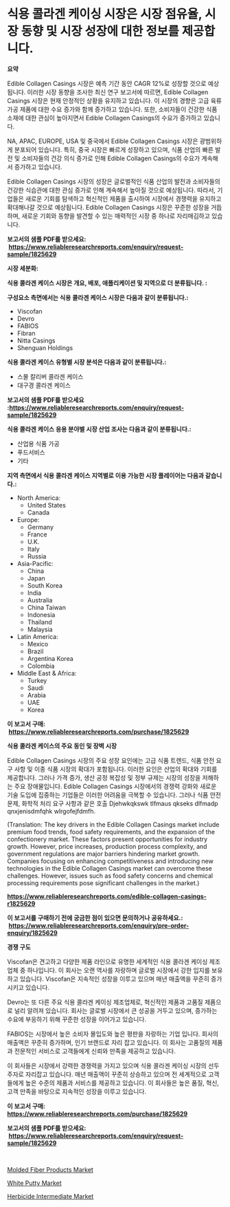 <p><h1>식용 콜라겐 케이싱 시장은 시장 점유율, 시장 동향 및 시장 성장에 대한 정보를 제공합니다.</h1></p><p><strong>요약</strong></p>
<p><p>Edible Collagen Casings 시장은 예측 기간 동안 CAGR 12%로 성장할 것으로 예상됩니다. 이러한 시장 동향을 조사한 최신 연구 보고서에 따르면, Edible Collagen Casings 시장은 현재 안정적인 상황을 유지하고 있습니다. 이 시장의 경향은 고급 육류 가공 제품에 대한 수요 증가와 함께 증가하고 있습니다. 또한, 소비자들이 건강한 식품 소재에 대한 관심이 높아지면서 Edible Collagen Casings의 수요가 증가하고 있습니다.</p><p>NA, APAC, EUROPE, USA 및 중국에서 Edible Collagen Casings 시장은 광범위하게 분포되어 있습니다. 특히, 중국 시장은 빠르게 성장하고 있으며, 식품 산업의 빠른 발전 및 소비자들의 건강 의식 증가로 인해 Edible Collagen Casings의 수요가 계속해서 증가하고 있습니다.</p><p>Edible Collagen Casings 시장의 성장은 글로벌적인 식품 산업의 발전과 소비자들의 건강한 식습관에 대한 관심 증가로 인해 계속해서 높아질 것으로 예상됩니다. 따라서, 기업들은 새로운 기회를 탐색하고 혁신적인 제품을 출시하여 시장에서 경쟁력을 유지하고 확대해나갈 것으로 예상됩니다. Edible Collagen Casings 시장은 꾸준한 성장을 거듭하며, 새로운 기회와 동향을 발견할 수 있는 매력적인 시장 중 하나로 자리매김하고 있습니다.</p></p>
<p><strong>보고서의 샘플 PDF를 받으세요: &nbsp;<a href="https://www.reliableresearchreports.com/enquiry/request-sample/1825629">https://www.reliableresearchreports.com/enquiry/request-sample/1825629</a></strong></p>
<p><strong>시장 세분화:</strong></p>
<p><strong> 식용 콜라겐 케이스 시장은 개요, 배포, 애플리케이션 및 지역으로 더 분류됩니다. :</strong></p>
<p><strong>구성요소 측면에서는 식용 콜라겐 케이스 시장은 다음과 같이 분류됩니다.:</strong></p>
<p><ul><li>Viscofan</li><li>Devro</li><li>FABIOS</li><li>Fibran</li><li>Nitta Casings</li><li>Shenguan Holdings</li></ul></p>
<p><strong> 식용 콜라겐 케이스 유형별 시장 분석은 다음과 같이 분류됩니다.:</strong></p>
<p><ul><li>스몰 칼리버 콜라겐 케이스</li><li>대구경 콜라겐 케이스</li></ul></p>
<p><strong>보고서의 샘플 PDF를 받으세요 :<a href="https://www.reliableresearchreports.com/enquiry/request-sample/1825629">https://www.reliableresearchreports.com/enquiry/request-sample/1825629</a></strong></p>
<p><strong> 식용 콜라겐 케이스 응용 분야별 시장 산업 조사는 다음과 같이 분류됩니다.:</strong></p>
<p><ul><li>산업용 식품 가공</li><li>푸드서비스</li><li>기타</li></ul></p>
<p><strong>지역 측면에서 식용 콜라겐 케이스 지역별로 이용 가능한 시장 플레이어는 다음과 같습니다.:</strong></p>
<p><ul>
    <li>
        North America:
        <ul>
            <li>United States</li>
            <li>Canada</li>
        </ul>
    </li>
    <li>
        Europe:
        <ul>
            <li>Germany</li>
            <li>France</li>
            <li>U.K.</li>
            <li>Italy</li>
            <li>Russia</li>
        </ul>
    </li>
    <li>
        Asia-Pacific:
        <ul>
            <li>China</li>
            <li>Japan</li>
            <li>South Korea</li>
            <li>India</li>
            <li>Australia</li>
            <li>China Taiwan</li>
            <li>Indonesia</li>
            <li>Thailand</li>
            <li>Malaysia</li>
        </ul>
    </li>
    <li>
        Latin America:
        <ul>
            <li>Mexico</li>
            <li>Brazil</li>
            <li>Argentina Korea</li>
            <li>Colombia</li>
        </ul>
    </li>
    <li>
        Middle East & Africa:
        <ul>
            <li>Turkey</li>
            <li>Saudi</li>
            <li>Arabia</li>
            <li>UAE</li>
            <li>Korea</li>
        </ul>
    </li>
    </ul></p>
<p><strong>이 보고서 구매: &nbsp;<a href="https://www.reliableresearchreports.com/purchase/1825629">https://www.reliableresearchreports.com/purchase/1825629</a></strong></p>
<p><strong>식용 콜라겐 케이스의 주요 동인 및 장벽 시장</strong></p>
<p><p>Edible Collagen Casings 시장의 주요 성장 요인에는 고급 식품 트렌드, 식품 안전 요구 사항 및 이종 식품 시장의 확대가 포함됩니다. 이러한 요인은 산업의 확대와 기회를 제공합니다. 그러나 가격 증가, 생산 공정 복잡성 및 정부 규제는 시장의 성장을 저해하는 주요 장애물입니다. Edible Collagen Casings 시장에서의 경쟁력 강화와 새로운 기술 도입에 집중하는 기업들은 이러한 어려움을 극복할 수 있습니다. 그러나 식품 안전 문제, 화학적 처리 요구 사항과 같은 호출 Djehwkqkswk tlfmaus qkseks dlfmadp qnxjenisdmfqhk wlrgofejfdmfh.</p><p>(Translation: The key drivers in the Edible Collagen Casings market include premium food trends, food safety requirements, and the expansion of the confectionery market. These factors present opportunities for industry growth. However, price increases, production process complexity, and government regulations are major barriers hindering market growth. Companies focusing on enhancing competitiveness and introducing new technologies in the Edible Collagen Casings market can overcome these challenges. However, issues such as food safety concerns and chemical processing requirements pose significant challenges in the market.)</p></p>
<p><strong><a href="https://www.reliableresearchreports.com/edible-collagen-casings-r1825629">https://www.reliableresearchreports.com/edible-collagen-casings-r1825629</a></strong></p>
<p><strong>이 보고서를 구매하기 전에 궁금한 점이 있으면 문의하거나 공유하세요.: &nbsp;<a href="https://www.reliableresearchreports.com/enquiry/pre-order-enquiry/1825629">https://www.reliableresearchreports.com/enquiry/pre-order-enquiry/1825629</a></strong></p>
<p><strong>경쟁 구도</strong></p>
<p><p>Viscofan은 견고하고 다양한 제품 라인으로 유명한 세계적인 식용 콜라겐 케이싱 제조업체 중 하나입니다. 이 회사는 오랜 역사를 자랑하며 글로벌 시장에서 강한 입지를 보유하고 있습니다. Viscofan은 지속적인 성장을 이루고 있으며 매년 매출액을 꾸준히 증가시키고 있습니다.</p><p>Devro는 또 다른 주요 식용 콜라겐 케이싱 제조업체로, 혁신적인 제품과 고품질 제품으로 널리 알려져 있습니다. 회사는 글로벌 시장에서 큰 성공을 거두고 있으며, 증가하는 수요에 부응하기 위해 꾸준한 성장을 이어가고 있습니다. </p><p>FABIOS는 시장에서 높은 소비자 몰입도와 높은 평판을 자랑하는 기업 입니다. 회사의 매출액은 꾸준히 증가하며, 인기 브랜드로 자리 잡고 있습니다. 이 회사는 고품질의 제품과 전문적인 서비스로 고객들에게 신뢰와 만족을 제공하고 있습니다.</p><p>이 회사들은 시장에서 강력한 경쟁력을 가지고 있으며 식용 콜라겐 케이싱 시장의 선두주자로 자리잡고 있습니다. 매년 매출액이 꾸준히 상승하고 있으며 전 세계적으로 고객들에게 높은 수준의 제품과 서비스를 제공하고 있습니다. 이 회사들은 높은 품질, 혁신, 고객 만족을 바탕으로 지속적인 성장을 이루고 있습니다.</p></p>
<p><strong>이 보고서 구매: &nbsp; <a href="https://www.reliableresearchreports.com/purchase/1825629">https://www.reliableresearchreports.com/purchase/1825629</a></strong></p>
<p><strong>보고서의 샘플 PDF를 받으세요: &nbsp;<a href="https://www.reliableresearchreports.com/enquiry/request-sample/1825629">https://www.reliableresearchreports.com/enquiry/request-sample/1825629</a></strong><strong></strong></p>
<p>&nbsp;</p>
<p><p><a href="https://www.linkedin.com/pulse/molded-fiber-products-market-offers-provide-insightful-data-wdgzf?trackingId=UGTiAQYBDFZhdzRUiU0SDw%3D%3D">Molded Fiber Products Market</a></p><p><a href="https://www.linkedin.com/pulse/white-putty-market-research-report-reveals-latest-trends-ixb9c?trackingId=%2FFd0DCrH1ZWA4jhB6cfUPg%3D%3D">White Putty Market</a></p><p><a href="https://www.linkedin.com/pulse/herbicide-intermediate-market-comprehensive-report-its-share-qbhif?trackingId=xcTQChRkWpVbTk%2B4VbxXGA%3D%3D">Herbicide Intermediate Market</a></p></p>